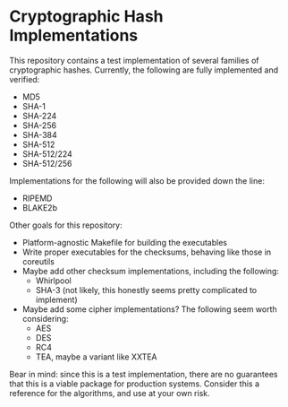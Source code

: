 # Cryptographic Hash Implementations

This repository contains a test implementation of several families of cryptographic hashes. Currently, the following are fully implemented and verified:
- MD5
- SHA-1
- SHA-224
- SHA-256
- SHA-384
- SHA-512
- SHA-512/224
- SHA-512/256

Implementations for the following will also be provided down the line:
- RIPEMD
- BLAKE2b

Other goals for this repository:
- Platform-agnostic Makefile for building the executables
- Write proper executables for the checksums, behaving like those in coreutils
- Maybe add other checksum implementations, including the following:
  - Whirlpool
  - SHA-3 (not likely, this honestly seems pretty complicated to implement)
- Maybe add some cipher implementations? The following seem worth considering:
  - AES
  - DES
  - RC4
  - TEA, maybe a variant like XXTEA

Bear in mind: since this is a test implementation, there are no guarantees that this is a viable package for production systems. Consider this a reference for the algorithms, and use at your own risk.